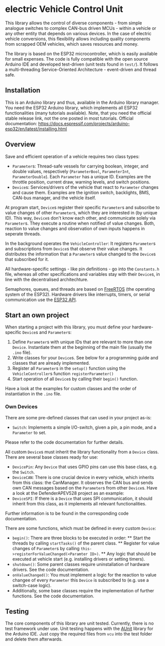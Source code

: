 # electric Vehicle Control Unit

This library allows the control of diverse components - from simple analogue switches to complex CAN-bus driven MCUs - within a vehicle or any other entity that depends on various devices. In the case of electric vehicle conversions, this flexibility allows including quality components from scrapped OEM vehicles, which saves resources and money. 

The library is based on the ESP32 microcontroller, which is easily available for small expenses. The code is fully compatible with the open source Arduino IDE and developed test-driven (unit tests found in `test/`). It follows a multi-threading Service-Oriented Architecture - event-driven and thread safe.

## Installation

This is an Arduino library and thus, available in the Arduino library manager. You need the ESP32 Arduino library, which implements all ESP32 functionalities (many tutorials available). Note, that you need the official stable release link, not the one posted in most tutorials. Official documentation: https://docs.espressif.com/projects/arduino-esp32/en/latest/installing.html

## Overview

Save and efficient operation of a vehicle requires two class types:
* `Parameter`s: Thread-safe vessels for carrying boolean, integer, and double values, respectively (`ParameterBool`, `ParameterInt`, `ParameterDouble`). Each `Parameter` has a unique ID. Examples are the throttle position, current draw, warning levels, and switch positions.
* `Device`s: Services/drivers of the vehicle that react to `Parameter` changes and cause them. Examples are the ignition switch, backlights, BMS, CAN-bus manager, and the vehicle itself.

At program start, `Device`s register their specific `Parameter`s and subscribe to value changes of other `Parameter`s, which they are interested in (by unique ID). This way, `Device`s don't know each other, and communicate solely via `Parameter`s. They execute a routine when notified of value changes. Both, reaction to value changes and observation of own inputs happens in seperate threads.

In the background operates the `VehicleController`: It registers `Parameter`s and subscriptions from `Device`s that observe their value changes. It distributes the information that a `Parameter`s value changed to the `Device`s that subscribed for it.

All hardware-specific settings - like pin definitions - go into the `Constants.h` file, whereas all other specifications and variables stay with their `Device`s, in line with the decentralised architechture.

Semaphores, queues, and threads are based on [FreeRTOS](https://www.freertos.org/) (the operating system of the ESP32). Hardware drivers like interrupts, timers, or serial communication use the [ESP32 API](https://docs.espressif.com/projects/esp-idf/en/latest/esp32/api-reference/index.html).

## Start an own project

When starting a project with this library, you must define your hardware-specific `Device`s and `Parameter`s:
1. Define `Parameter`s with unique IDs that are relevant to more than one `Device`. Instantiate them at the beginning of the main file (usually the `.ino` file).
2. Write classes for your `Device`s. See below for a programming guide and classes that are already implemented.
3. Register all `Parameter`s in the `setup()` function using the `VehicleController`s function `registerParameter()`
4. Start operation of all `Device`s by calling their `begin()` function.

Have a look at the examples for custom classes and the order of instantiation in the `.ino` file.

### Own Devices

There are some pre-defined classes that can used in your project as-is:
* `Switch`: Implements a simple I/O-switch, given a pin, a pin mode, and a `Parameter` to set.

Please refer to the code documentation for further details.

All custom `Device`s must inherit the library functionality from a `Device` class. There are several base classes ready for use:
* `DevicePin`: Any `Device` that uses GPIO pins can use this base class, e.g. the `Switch`.
* `DeviceCAN`: There is one crucial device in every vehicle, which inherits from this class: the CanManager. It observes the CAN bus and sends own CAN messages based on the `Parameter`s from other `Device`s. Have a look at the DefenderAPEV528 project as an example:
* `DeviceSPI`: If there is a `Device` that uses SPI communication, it should inherit from this class, as it implements all relevant functionalities.

Further information is to be found in the corresponding code documentation.

There are some functions, which must be defined in every custom `Device`:
* `begin()`: There are three blocks to be executed in order:
** Start the threads by calling `startTasks()` of the parent class.
** Register for value changes of `Parameter`s by calling `this->registerForValueChanged(<Paramter ID>)`.
** Any logic that should be executed at vehicle start (e.g. installing drivers or setting timers).
* `shutdown()`: Some parent classes require uninstallation of hardware drivers. See the code documentation.
* `onValueChanged()`: You must implement a logic for the reaction to value changee of every `Parameter` this `Device` is subscribed to (e.g. use a switch-case logic).
* Additionally, some base classes require the implementation of further functions. See the code documentation.

## Testing

The core components of this library are unit tested. Currently, there is no test framework under use. Unit testing happens with the [AUnit](https://github.com/bxparks/AUnit) library for the Arduino IDE. Just copy the required files from `vcu` into the test folder and delete them afterwards.
